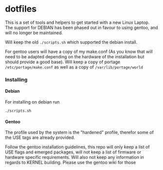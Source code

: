 dotfiles
========

This is a set of tools and helpers to get started with a new Linux Laptop.
The support for DEBIAN has been phased out in favour to using gentoo, and will no
longer be maintained.

Will keep the old `./scripts.sh` which supported the debian install.

For gentoo users will have a copy of my make.conf (As you know that will need to be adapted depending on the hardware of the installation but should provide a good base). Will keep a copy of portage `/etc/portage/make.conf` as well as a copy of `/var/lib/portage/world`

### Installing

#### Debian

For installing on debian run

```./scripts.sh```

#### Gentoo

The profile used by the system is the "hardened" profile, therefor some of the USE tags are already provided.

Follow the gentoo installation guidelines, this repo will only keep a list of USE flags and emerged packages, will not keep a list of firmware or hardware specific requirements. Will also not keep any information in regards to KERNEL building. Please use the gentoo wiki for those

